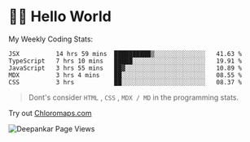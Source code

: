 # 👋🏽 Hello World 

<!--![Deepankar's github stats](https://github-readme-stats.vercel.app/api?username=Deep-Codes&count_private=true&show_icons=true&theme=radical)-->
My Weekly Coding Stats:

<!--START_SECTION:waka-->
```text
JSX          14 hrs 59 mins  ██████████▒░░░░░░░░░░░░░░   41.63 % 
TypeScript   7 hrs 10 mins   █████░░░░░░░░░░░░░░░░░░░░   19.91 % 
JavaScript   3 hrs 55 mins   ██▓░░░░░░░░░░░░░░░░░░░░░░   10.89 % 
MDX          3 hrs 4 mins    ██░░░░░░░░░░░░░░░░░░░░░░░   08.55 % 
CSS          3 hrs           ██░░░░░░░░░░░░░░░░░░░░░░░   08.37 % 
```
<!--END_SECTION:waka-->

> Dont's consider `HTML` , `CSS` , `MDX / MD` in the programming stats.

Try out [Chloromaps.com](https://www.chloromaps.com/)

<p align="left"> <img src="https://komarev.com/ghpvc/?username=Deep-Codes&label=Views&color=blue&style=plastic" alt="Deepankar Page Views" /> </p>
